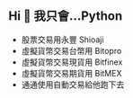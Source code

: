 ## Hi  👋 我只會...Python
- 股票交易用永豐 Shioaji
- 虛擬貨幣交易台幣用 Bitopro
- 虛擬貨幣交易現貨用 Bitfinex
- 虛擬貨幣交易期貨用 BitMEX
- 通通使用自動交易給他跑下去

<!--
**newforte/newforte** is a ✨ _special_ ✨ repository because its `README.md` (this file) appears on your GitHub profile.

Here are some ideas to get you started:

- 🔭 I’m currently working on ...
- 🌱 I’m currently learning ...
- 👯 I’m looking to collaborate on ...
- 🤔 I’m looking for help with ...
- 💬 Ask me about ...
- 📫 How to reach me: ...
- 😄 Pronouns: ...
- ⚡ Fun fact: ...
-->
